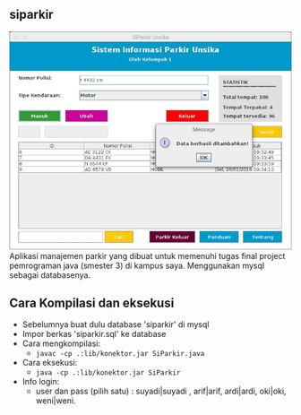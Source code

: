 siparkir
--------

![siparkir screenshot](screenshot.png  "screenshot")
Aplikasi manajemen parkir yang dibuat untuk memenuhi tugas final project pemrograman java (smester 3) di kampus saya. Menggunakan mysql sebagai databasenya.

Cara Kompilasi dan eksekusi
--------
+ Sebelumnya buat dulu database 'siparkir' di mysql
+ Impor berkas 'siparkir.sql' ke database
+ Cara mengkompilasi:
  - `javac -cp .:lib/konektor.jar SiParkir.java`
+ Cara eksekusi:
  - `java -cp .:lib/konektor.jar SiParkir`
+ Info login:
  - user dan pass (pilih satu) : suyadi|suyadi , arif|arif, ardi|ardi, oki|oki, weni|weni.
